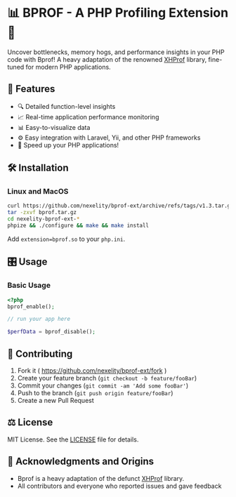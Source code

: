 # 📊 BPROF - A PHP Profiling Extension 🚀

Uncover bottlenecks, memory hogs, and performance insights in your PHP code with Bprof! A heavy adaptation of the renowned [XHProf](https://github.com/phacility/xhprof) library, fine-tuned for modern PHP applications.

## 🌟 Features

- 🔍 Detailed function-level insights
- 📈 Real-time application performance monitoring
- 📊 Easy-to-visualize data
- ⚙️ Easy integration with Laravel, Yii, and other PHP frameworks
- 🚀 Speed up your PHP applications!

## 🛠 Installation

### Linux and MacOS

```bash
curl https://github.com/nexelity/bprof-ext/archive/refs/tags/v1.3.tar.gz --silent --output bprof.tar.gz
tar -zxvf bprof.tar.gz
cd nexelity-bprof-ext-*
phpize && ./configure && make && make install
```

Add `extension=bprof.so` to your `php.ini`.

## 🎛 Usage

### Basic Usage

```php
<?php
bprof_enable();

// run your app here

$perfData = bprof_disable();
```

## 🤝 Contributing

1. Fork it ( https://github.com/nexelity/bprof-ext/fork )
2. Create your feature branch (`git checkout -b feature/fooBar`)
3. Commit your changes (`git commit -am 'Add some fooBar'`)
4. Push to the branch (`git push origin feature/fooBar`)
5. Create a new Pull Request

## ⚖️ License

MIT License. See the [LICENSE](LICENSE) file for details.

## 🙏 Acknowledgments and Origins

- Bprof is a heavy adaptation of the defunct [XHProf](https://github.com/phacility/xhprof) library.
- All contributors and everyone who reported issues and gave feedback
